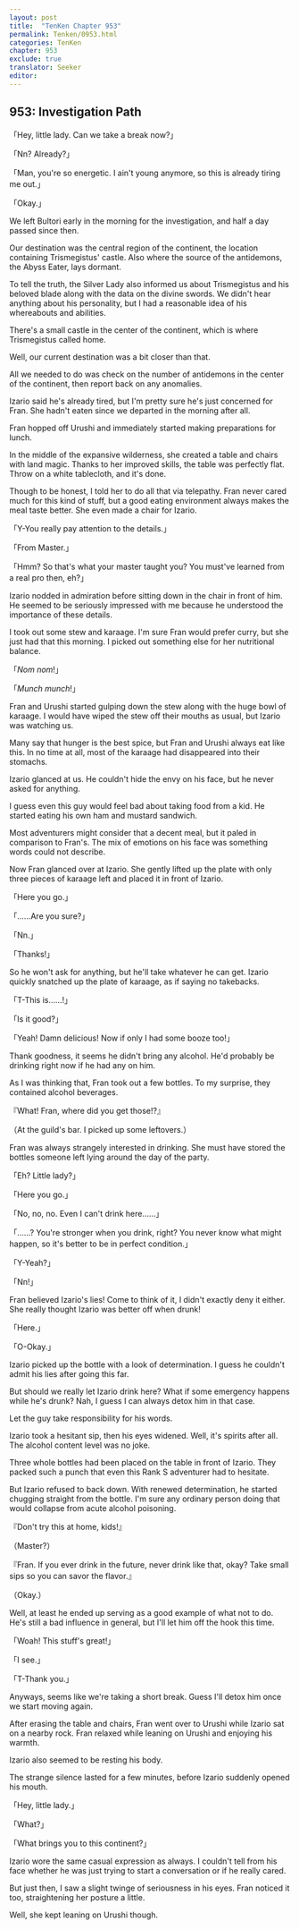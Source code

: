 ```yaml
---
layout: post
title:  "TenKen Chapter 953"
permalink: Tenken/0953.html
categories: TenKen
chapter: 953
exclude: true
translator: Seeker
editor: 
---
```

<h2>953: Investigation Path</h2>

「Hey, little lady. Can we take a break now?」

「Nn? Already?」

「Man, you're so energetic. I ain't young anymore, so this is already tiring me out.」

「Okay.」

We left Bultori early in the morning for the investigation, and half a day passed since then.

Our destination was the central region of the continent, the location containing Trismegistus' castle. Also where the source of the antidemons, the Abyss Eater, lays dormant.

To tell the truth, the Silver Lady also informed us about Trismegistus and his beloved blade along with the data on the divine swords. We didn't hear anything about his personality, but I had a reasonable idea of his whereabouts and abilities.

There's a small castle in the center of the continent, which is where Trismegistus called home.

Well, our current destination was a bit closer than that.

All we needed to do was check on the number of antidemons in the center of the continent, then report back on any anomalies.

Izario said he's already tired, but I'm pretty sure he's just concerned for Fran. She hadn't eaten since we departed in the morning after all.

Fran hopped off Urushi and immediately started making preparations for lunch.

In the middle of the expansive wilderness, she created a table and chairs with land magic. Thanks to her improved skills, the table was perfectly flat. Throw on a white tablecloth, and it's done.

Though to be honest, I told her to do all that via telepathy. Fran never cared much for this kind of stuff, but a good eating environment always makes the meal taste better. She even made a chair for Izario.

「Y-You really pay attention to the details.」

「From Master.」

「Hmm? So that's what your master taught you? You must've learned from a real pro then, eh?」

Izario nodded in admiration before sitting down in the chair in front of him. He seemed to be seriously impressed with me because he understood the importance of these details.

I took out some stew and karaage. I'm sure Fran would prefer curry, but she just had that this morning. I picked out something else for her nutritional balance.

「*Nom nom*!」

「*Munch munch*!」

Fran and Urushi started gulping down the stew along with the huge bowl of karaage. I would have wiped the stew off their mouths as usual, but Izario was watching us.

Many say that hunger is the best spice, but Fran and Urushi always eat like this. In no time at all, most of the karaage had disappeared into their stomachs.

Izario glanced at us. He couldn't hide the envy on his face, but he never asked for anything.

I guess even this guy would feel bad about taking food from a kid. He started eating his own ham and mustard sandwich.

Most adventurers might consider that a decent meal, but it paled in comparison to Fran's. The mix of emotions on his face was something words could not describe.

Now Fran glanced over at Izario. She gently lifted up the plate with only three pieces of karaage left and placed it in front of Izario.

「Here you go.」

「……Are you sure?」

「Nn.」

「Thanks!」

So he won't ask for anything, but he'll take whatever he can get. Izario quickly snatched up the plate of karaage, as if saying no takebacks.

「T-This is……!」

「Is it good?」

「Yeah! Damn delicious! Now if only I had some booze too!」

Thank goodness, it seems he didn't bring any alcohol. He'd probably be drinking right now if he had any on him.

As I was thinking that, Fran took out a few bottles. To my surprise, they contained alcohol beverages.

『What! Fran, where did you get those!?』

（At the guild's bar. I picked up some leftovers.）

Fran was always strangely interested in drinking. She must have stored the bottles someone left lying around the day of the party.

「Eh? Little lady?」

「Here you go.」

「No, no, no. Even I can't drink here……」

「……? You're stronger when you drink, right? You never know what might happen, so it's better to be in perfect condition.」

「Y-Yeah?」

「Nn!」

Fran believed Izario's lies! Come to think of it, I didn't exactly deny it either. She really thought Izario was better off when drunk!

「Here.」

「O-Okay.」

Izario picked up the bottle with a look of determination. I guess he couldn't admit his lies after going this far.

But should we really let Izario drink here? What if some emergency happens while he's drunk? Nah, I guess I can always detox him in that case.

Let the guy take responsibility for his words.

Izario took a hesitant sip, then his eyes widened. Well, it's spirits after all. The alcohol content level was no joke.

Three whole bottles had been placed on the table in front of Izario. They packed such a punch that even this Rank S adventurer had to hesitate.

But Izario refused to back down. With renewed determination, he started chugging straight from the bottle. I'm sure any ordinary person doing that would collapse from acute alcohol poisoning.

『Don't try this at home, kids!』

（Master?）

『Fran. If you ever drink in the future, never drink like that, okay? Take small sips so you can savor the flavor.』

（Okay.）

Well, at least he ended up serving as a good example of what not to do. He's still a bad influence in general, but I'll let him off the hook this time.

「Woah! This stuff's great!」

「I see.」

「T-Thank you.」

Anyways, seems like we're taking a short break. Guess I'll detox him once we start moving again.

After erasing the table and chairs, Fran went over to Urushi while Izario sat on a nearby rock. Fran relaxed while leaning on Urushi and enjoying his warmth.

Izario also seemed to be resting his body.

The strange silence lasted for a few minutes, before Izario suddenly opened his mouth.

「Hey, little lady.」

「What?」

「What brings you to this continent?」

Izario wore the same casual expression as always. I couldn't tell from his face whether he was just trying to start a conversation or if he really cared.

But just then, I saw a slight twinge of seriousness in his eyes. Fran noticed it too, straightening her posture a little.

Well, she kept leaning on Urushi though.



